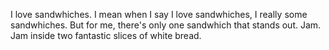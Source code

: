 I love sandwhiches. I mean when I say I love sandwhiches, I really some sandwhiches. But for me, there's only one sandwhich that stands out. Jam. Jam inside two fantastic slices of white bread.